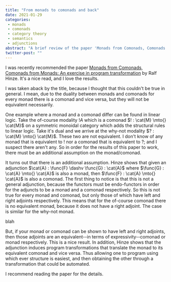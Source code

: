 ```yaml
---
title: "From monads to comonads and back"
date: 2021-01-29
categories:
 - monads
 - comonads
 - category theory
 - semantics
 - adjunctions
abstract: "A brief review of the paper 'Monads from Comonads, Comonads from Monads' by Ralf Hinze."
twitter-post: ""
---
```



I was recently recommended the paper [Monads from Comonads, Comonads
from Monads: An exercise in program
transformation](http://www.cs.ox.ac.uk/ralf.hinze/WG2.8/28/slides/Comonad.pdf
) by Ralf Hinze. It's a nice read, and I love the results.  

I was taken aback by the title, because I thought that this couldn't
be true in general. I mean, due to the duality between monads and
comonads for every monad there is a comonad and vice versa, but they
will not be equivalent necessarily.

One example where a monad and a comonad differ can be found in linear
logic. Take the of-course modality $!A$ which is a comonad $! :
\cat{M} \mto{} \cat{M}$ on a symmetric monoidal category which adds
the structural rules to linear logic.  Take it's dual and we arrive at
the why-not modality $? : \cat{M} \mto{} \cat{M}$. These two are not
equivalent. I don't know of any monad that is equivalent to $!$ nor a
comonad that is equivalent to $?$; and I suspect there aren't any. So
in order for the results of this paper to work, there must be an
additional assumption on the monad/comonad.

It turns out that there is an additional assumption. Hinze shows that
given an adjunction $\cat{A} : \func{F} \dashv \func{G} : \cat{A}$
where $\func{G} : \cat{A} \mto{} \cat{A}$ is also a monad, then
$\func{F} : \cat{A} \mto{} \cat{A}$ is also a comonad. The first thing
to notice is that this is not a general adjunction, because the
functors must be endo-functors in order for the adjuncts to be a monad
and a comonad respectively. So this is not true for every monad and
comonad, but only those of which have left and right adjoints
respectively.  This means that for the of-course comonad there is no
equivalent monad, because it does not have a right adjoint. The case
is similar for the why-not monad.

blah

But, if your monad or comonad can be shown to have left and right
adjoints, then those adjoints are an equivalent--in terms of
expressivity--comonad or monad respectively. This is a nice result.
In addition, Hinze shows that the adjunction induces program
transformations that translate the monad to its equivalent comonad and
vice versa. Thus allowing one to program using which ever structure is
easiest, and then obtaining the other through a transformation that
could be automated.

I recommend reading the paper for the details.
